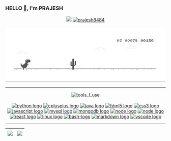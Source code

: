 ### HELLO 👋, I'm PRAJESH
<p align="center">
<a href="https://github.com/prajesh8484"><img src="https://img.shields.io/github/followers/prajesh8484"></a>
<a href="https://github.com/prajesh8484"><img src="https://komarev.com/ghpvc/?username=prajesh8484&label=Profile%20views&color=green" alt="prajesh8484"></a>
<br><br>
<img src="https://github.com/prajesh8484/prajesh8484/blob/main/assets/dinouwu.gif" width="500">
</p>
<hr></hr>
<p align="center">
  <img src="https://img.shields.io/badge/-%F0%9F%9A%80%20Tools%20I%20use-B8FFDF" alt="tools_I_use">
  <br>
  <br>
  <a href="https://www.python.org/"><img src="https://cdn.jsdelivr.net/gh/devicons/devicon/icons/python/python-original.svg" height="30" alt="python logo"></a>
   <a href="https://isocpp.org/"><img src="https://cdn.jsdelivr.net/gh/devicons/devicon/icons/cplusplus/cplusplus-original.svg" height="30" alt="cplusplus logo"></a>
<a href="https://www.java.com/en/"><img src="https://cdn.jsdelivr.net/gh/devicons/devicon/icons/java/java-original.svg" height="30" alt="java logo"/></a>
 <a href="https://html.spec.whatwg.org/"><img src="https://cdn.jsdelivr.net/gh/devicons/devicon/icons/html5/html5-original.svg" height="30" alt="html5 logo"></a>
 <a href="https://www.w3.org/Style/CSS/"><img src="https://cdn.jsdelivr.net/gh/devicons/devicon/icons/css3/css3-original.svg" height="30" alt="css3 logo"></a>
 <a href="https://developer.mozilla.org/en-US/docs/Web/JavaScript"><img src="https://cdn.jsdelivr.net/gh/devicons/devicon/icons/javascript/javascript-original.svg" height="28" alt="javascript logo"></a>
  <a href="https://www.mysql.com/"><img src="https://cdn.jsdelivr.net/gh/devicons/devicon/icons/mysql/mysql-original.svg" height="30" alt="mysql logo"></a>
  <a href="https://www.mongodb.com/"><img src="https://cdn.jsdelivr.net/gh/devicons/devicon/icons/mongodb/mongodb-original.svg" height="30" alt="mongodb logo"></a>
  <a href="https://nodejs.org/en"><img src="https://cdn.jsdelivr.net/gh/devicons/devicon/icons/nodejs/nodejs-original.svg" height="27" alt="node logo"></a>
  <a href="https://expressjs.com/"><img src="https://cdn.jsdelivr.net/gh/devicons/devicon/icons/express/express-original.svg" height="30" alt="node logo"></a>
  <a href="https://react.dev/"><img src="https://cdn.jsdelivr.net/gh/devicons/devicon/icons/react/react-original.svg" height="30" alt="react logo"  /></a>
 <a href="https://www.kernel.org/"><img src="https://cdn.jsdelivr.net/gh/devicons/devicon/icons/linux/linux-original.svg" height="30" alt="linux logo"></a>
  <a href="https://www.gnu.org/software/bash/"><img src="https://cdn.jsdelivr.net/gh/devicons/devicon/icons/bash/bash-original.svg" height="30" alt="bash-logo"></a>
    <a href="https://daringfireball.net/projects/markdown/"><img src="https://cdn.jsdelivr.net/gh/devicons/devicon/icons/markdown/markdown-original.svg" height="30" alt="markdown logo"></a>
  <a href="https://code.visualstudio.com/"><img src="https://cdn.jsdelivr.net/gh/devicons/devicon/icons/vscode/vscode-original.svg" height="30" alt="vscode logo"/></a>
</p>
<hr>

| <a href="https://github.com/prajesh8484"><img align="center" src="https://github-readme-stats.vercel.app/api?username=prajesh8484&show_icons=true&theme=onedark"></a> | <a href="https://github.com/prajesh8484"><img align="center" src="https://github-readme-stats.vercel.app/api/top-langs/?username=prajesh8484&layout=compact&theme=onedark&hide_border=true" /></a> |
| ------------- | ------------- |
